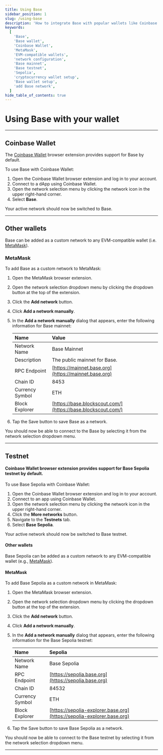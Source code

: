 ```yaml
---
title: Using Base
sidebar_position: 1
slug: /using-base
description: 'How to integrate Base with popular wallets like Coinbase Wallet and MetaMask, covering both mainnet and testnet configurations.'
keywords:
  [
    'Base',
    'Base wallet',
    'Coinbase Wallet',
    'MetaMask',
    'EVM-compatible wallets',
    'network configuration',
    'Base mainnet',
    'Base testnet',
    'Sepolia',
    'cryptocurrency wallet setup',
    'Base wallet setup',
    'add Base network',
  ]
hide_table_of_contents: true
---
```


# Using Base with your wallet

---

## Coinbase Wallet

The [Coinbase Wallet](https://chrome.google.com/webstore/detail/coinbase-wallet-extension/hnfanknocfeofbddgcijnmhnfnkdnaad?hl=en) browser extension provides support for Base by default.

To use Base with Coinbase Wallet:

1. Open the Coinbase Wallet browser extension and log in to your account.
2. Connect to a dApp using Coinbase Wallet.
3. Open the network selection menu by clicking the network icon in the upper right-hand corner.
4. Select **Base**.

Your active network should now be switched to Base.

---

## Other wallets

Base can be added as a custom network to any EVM-compatible wallet (i.e. [MetaMask](https://chrome.google.com/webstore/detail/metamask/nkbihfbeogaeaoehlefnkodbefgpgknn)).

### MetaMask

To add Base as a custom network to MetaMask:

1. Open the MetaMask browser extension.
2. Open the network selection dropdown menu by clicking the dropdown button at the top of the extension.
3. Click the **Add network** button.
4. Click **Add a network manually**.
5. In the **Add a network manually** dialog that appears, enter the following information for Base mainnet:

   | Name            | Value                                                        |
   | :-------------- | :----------------------------------------------------------- |
   | Network Name    | Base Mainnet                                                 |
   | Description     | The public mainnet for Base.                                 |
   | RPC Endpoint    | [https://mainnet.base.org](https://mainnet.base.org)         |
   | Chain ID        | 8453                                                         |
   | Currency Symbol | ETH                                                          |
   | Block Explorer  | [https://base.blockscout.com/](https://base.blockscout.com/) |

6. Tap the Save button to save Base as a network.

You should now be able to connect to the Base by selecting it from the network selection dropdown menu.

---

## Testnet

#### Coinbase Wallet browser extension provides support for Base Sepolia testnet by default.

To use Base Sepolia with Coinbase Wallet:

1. Open the Coinbase Wallet browser extension and log in to your account.
2. Connect to an app using Coinbase Wallet.
3. Open the network selection menu by clicking the network icon in the upper right-hand corner.
4. Click the **More networks** button.
5. Navigate to the **Testnets** tab.
6. Select **Base Sepolia**.

Your active network should now be switched to Base testnet.

#### Other wallets

Base Sepolia can be added as a custom network to any EVM-compatible wallet (e.g., [MetaMask](https://chrome.google.com/webstore/detail/metamask/nkbihfbeogaeaoehlefnkodbefgpgknn)).

#### MetaMask

To add Base Sepolia as a custom network in MetaMask:

1. Open the MetaMask browser extension.
2. Open the network selection dropdown menu by clicking the dropdown button at the top of the extension.
3. Click the **Add network** button.
4. Click **Add a network manually**.
5. In the **Add a network manually** dialog that appears, enter the following information for the Base Sepolia testnet:

   | Name            | Sepolia                                                                |
   | :-------------- | :--------------------------------------------------------------------- |
   | Network Name    | Base Sepolia                                                           |
   | RPC Endpoint    | [https://sepolia.base.org](https://sepolia.base.org)                   |
   | Chain ID        | 84532                                                                  |
   | Currency Symbol | ETH                                                                    |
   | Block Explorer  | [https://sepolia-explorer.base.org](https://sepolia-explorer.base.org) |

6. Tap the Save button to save Base Sepolia as a network.

You should now be able to connect to the Base testnet by selecting it from the network selection dropdown menu.

---
